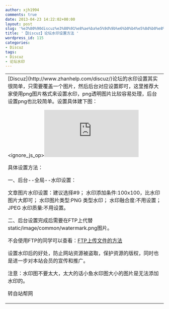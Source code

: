 ```yaml
---
author: xjh1994
comments: true
date: 2013-04-23 14:22:02+00:00
layout: post
slug: '%e3%80%90discuz%e3%80%91%e8%ae%ba%e5%9d%9b%e6%b0%b4%e5%8d%b0%e8%ae%be%e7%bd%ae%e6%96%b9%e6%b3%95'
title: '【Discuz】论坛水印设置方法 '
wordpress_id: 115
categories:
- Discuz
tags:
- Discuz
- 论坛水印
---
```


<table cellpadding="0" cellspacing="0" >
<tbody >
<tr >

<td id="postmessage_32813" >[Discuz](http://www.zhanhelp.com/discuz/)论坛的水印设置其实很简单，只需要覆盖一个图片，然后后台对应设置即可，这里推荐大家使用png图片格式来设置水印，png透明图片比较容易处理，后台设置png也比较简单。设置具体建下图：

<ignore_js_op>![Discuz!论坛 水印设置方法](http://www.zhanhelp.com/forum.php?mod=attachment&aid=MjU2M3wwYzZlM2VlMXwxMzY2NzI2ODU4fDB8NDQ5MQ%3D%3D&noupdate=yes) 

具体设置方法：

一、后台--全局--水印设置：

文章图片水印设置：建议选择#9；
水印添加条件:100x100，比水印图片大即可；
水印图片类型:PNG 类型水印；
水印融合度:不用设置；
JPEG 水印质量:不用设置。

二、后台设置完成后需要在FTP上代替static/image/common/watermark.png图片。

不会使用FTP的同学可以查看：[FTP上传文件的方法](http://www.zhanhelp.com/thread-812-1-1.html)

设置水印后的好处，防止网站资源被盗取，保护资源的版权，同时也是进一步对本站会员的宣传和推广。

注意：水印图不要太大，太大的话小鱼水印图大小的图片是无法添加水印的。

转自站帮网
</td>
</tr>
</tbody>
</table>
